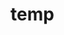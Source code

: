 # temp

































































































































































